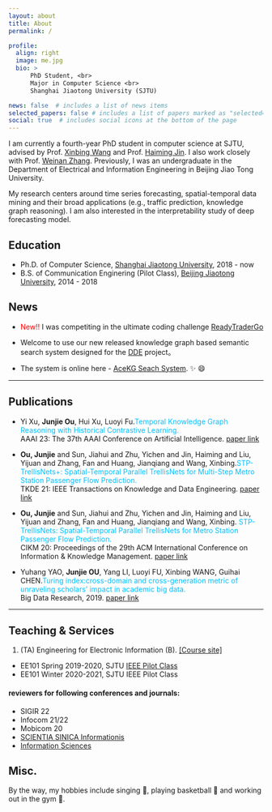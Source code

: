 ```yaml
---
layout: about
title: About
permalink: /

profile:
  align: right
  image: me.jpg
  bio: >
      PhD Student, <br>
      Major in Computer Science <br>
      Shanghai Jiaotong University (SJTU)

news: false  # includes a list of news items
selected_papers: false # includes a list of papers marked as "selected={true}"
social: true  # includes social icons at the bottom of the page
---
```


I am currently a fourth-year PhD student in computer science at SJTU, advised by Prof. [Xinbing Wang](https://www.cs.sjtu.edu.cn/~wang-xb/) and Prof. [Haiming Jin](https://jhc.sjtu.edu.cn/~haimingjin/). I also work closely with Prof. [Weinan Zhang](https://wnzhang.net/). Previously, I was an undergraduate in the Department of Electrical and Information Engineering in Beijing Jiao Tong University.

My research centers around time series forecasting, spatial-temporal data mining and their broad applications (e.g., traffic prediction, knowledge graph reasoning). I am also interested in the interpretability study of deep forecasting model.

## Education

* Ph.D. of Computer Science, [Shanghai Jiaotong University](https://en.sjtu.edu.cn/), 2018 - now
* B.S. of Communication Enginering (Pilot Class), [Beijing Jiaotong University](http://en.njtu.edu.cn/), 2014 - 2018

## News
* <span style="color:red">New!!</span> I was competiting in the ultimate coding challenge [ReadyTraderGo](https://readytradergo.optiver.com/)

* Welcome to use our new released knowledge graph based semantic search system designed for the [DDE](https://www.ddeworld.org/) project。
* The system is online here - [AceKG Seach System](https://search.acekg.cn). :sparkles: :smile:

---
## Publications
* Yi Xu, **Junjie Ou**, Hui Xu, Luoyi Fu.<font color=DeepSkyBlue>Temporal Knowledge Graph Reasoning with Historical Contrastive Learning.</font>  
  AAAI 23: The 37th AAAI Conference on Artificial Intelligence. [paper link](https://arxiv.org/abs/2211.10904)

* **Ou, Junjie** and Sun, Jiahui and Zhu, Yichen and Jin, Haiming and Liu, Yijuan and Zhang, Fan and Huang, Jianqiang and Wang, Xinbing.<font color=DeepSkyBlue>STP-TrellisNets+: Spatial-Temporal Parallel TrellisNets for Multi-Step Metro Station Passenger Flow Prediction.</font>  
  TKDE 21: IEEE Transactions on Knowledge and Data Engineering. [paper link](https://ieeexplore.ieee.org/document/9813413)

* **Ou, Junjie** and Sun, Jiahui and Zhu, Yichen and Jin, Haiming and Liu, Yijuan and Zhang, Fan and Huang, Jianqiang and Wang, Xinbing. <font color=DeepSkyBlue>STP-TrellisNets: Spatial-Temporal Parallel TrellisNets for Metro Station Passenger Flow Prediction.</font>  
  CIKM 20: Proceedings of the 29th ACM International Conference on Information & Knowledge Management. [paper link](https://dl.acm.org/doi/10.1145/3340531.3411874)

* Yuhang YAO, **Junjie OU**, Yang LI, Luoyi FU, Xinbing WANG, Guihai CHEN.<font color=DeepSkyBlue>Turing index:cross-domain and cross-generation metric of unraveling scholars’ impact in academic big data.</font>  
  Big Data Research, 2019. [paper link](http://www.infocomm-journal.com/bdr/EN/abstract/article_169353.shtml)

---
## Teaching & Services

1. (TA) Engineering for Electronic Information (B). [[Course site]](https://www.cs.sjtu.edu.cn/~wang-xb/ieei/index.html)
-  EE101 Spring 2019-2020, SJTU [IEEE Pilot Class](https://english.seiee.sjtu.edu.cn/english/info/8338.htm)
-  EE101 Winter 2020-2021, SJTU IEEE Pilot Class

#### reviewers for following conferences and journals:
- SIGIR 22
- Infocom 21/22
- Mobicom 20
- [SCIENTIA SINICA Informationis](http://infocn.scichina.com)
- [Information Sciences](https://www.journals.elsevier.com/information-sciences)

## Misc.

By the way, my hobbies include singing :musical_score:, playing basketball :basketball: and working out in the gym :muscle:.
